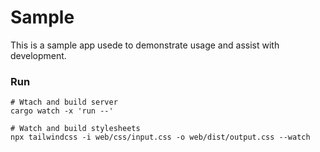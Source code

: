 # Sample
This is a sample app usede to demonstrate usage and assist with development.

### Run
```
# Wtach and build server
cargo watch -x 'run --'

# Watch and build stylesheets
npx tailwindcss -i web/css/input.css -o web/dist/output.css --watch
```